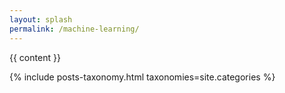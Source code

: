 ```yaml
---
layout: splash
permalink: /machine-learning/
---
```

{{ content }}

{% include posts-taxonomy.html taxonomies=site.categories %}
